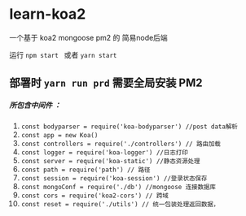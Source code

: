 # learn-koa2
一个基于 koa2 mongoose pm2 的 简易node后端


运行 `npm start `
或者 `yarn start`

部署时 `yarn run prd`
需要全局安装 PM2
------
##### 所包含中间件 ：

1. `const bodyparser = require('koa-bodyparser') //post data解析`
2. `const app = new Koa()`
3. `const controllers = require('./controllers') // 路由加载`
4. `const logger = require('koa-logger') //日志打印`
5. `const server = require('koa-static') //静态资源处理`
6. `const path = require('path') // 路径`
7. `const session = require('koa-session') //登录状态保存`
8. `const mongoConf = require('./db') //mongoose 连接数据库`
9. `const cors = require('koa2-cors') // 跨域`
10. `const reset = require('./utils') // 统一包装处理返回数据，`

